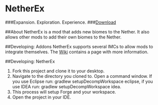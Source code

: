 # NetherEx

###Expansion. Exploration. Experience.
###[Download](http://minecraft.curseforge.com/projects/netherex/files)

##About
NetherEx is a mod that adds new biomes to the Nether. It also allows other mods to add their own biomes to the Nether.

##Developing: Addons
NetherEx supports several IMCs to allow mods to integrate themselves. The [Wiki](https://github.com/LogicTechCorp/NetherEx/wiki/IMC) contains a page with more information.

##Developing: NetherEx
1. Fork this project and clone it to your desktop.
2. Navigate to the directory you cloned to. Open a command window. If you use Eclipse run: gradlew setupDecompWorkspace eclipse, if you use IDEA run: gradlew setupDecompWorkspace idea.
3. This process will setup Forge and your workspace.
4. Open the project in your IDE.
